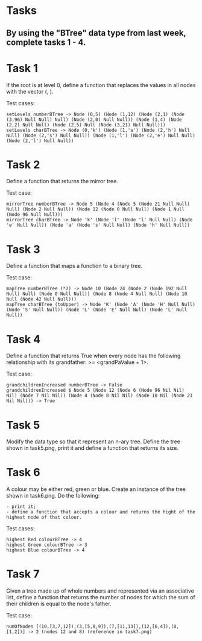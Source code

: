 # Tasks

## By using the "BTree" data type from last week, complete tasks 1 - 4.

# Task 1
If the root is at level 0, define a function that replaces the values in all nodes with the vector (<level>, <value>).

Test cases:

    setLevels numberBTree -> Node (0,5) (Node (1,12) (Node (2,1) (Node (3,96) Null Null) Null) (Node (2,0) Null Null)) (Node (1,4) (Node (2,2) Null Null) (Node (2,5) Null (Node (3,21) Null Null)))
    setLevels charBTree -> Node (0,'k') (Node (1,'a') (Node (2,'h') Null Null) (Node (2,'s') Null Null)) (Node (1,'l') (Node (2,'e') Null Null) (Node (2,'l') Null Null))

# Task 2
Define a function that returns the mirror tree.

Test case:

    mirrorTree numberBTree -> Node 5 (Node 4 (Node 5 (Node 21 Null Null) Null) (Node 2 Null Null)) (Node 12 (Node 0 Null Null) (Node 1 Null (Node 96 Null Null)))
    mirrorTree charBTree -> Node 'k' (Node 'l' (Node 'l' Null Null) (Node 'e' Null Null)) (Node 'a' (Node 's' Null Null) (Node 'h' Null Null))
    
# Task 3
Define a function that maps a function to a binary tree.

Test case:

    mapTree numberBTree (*2) -> Node 10 (Node 24 (Node 2 (Node 192 Null Null) Null) (Node 0 Null Null)) (Node 8 (Node 4 Null Null) (Node 10 Null (Node 42 Null Null)))
    mapTree charBTree (toUpper) -> Node 'K' (Node 'A' (Node 'H' Null Null) (Node 'S' Null Null)) (Node 'L' (Node 'E' Null Null) (Node 'L' Null Null))

# Task 4
Define a function that returns True when every node has the following relationship with its grandfather: <childValue> >= <grandPaValue + 1>.

Test case:

    grandchildrenIncreased numberBTree -> False
    grandchildrenIncreased $ Node 5 (Node 12 (Node 6 (Node 96 Nil Nil) Nil) (Node 7 Nil Nil)) (Node 4 (Node 8 Nil Nil) (Node 10 Nil (Node 21 Nil Nil))) -> True

# Task 5
Modify the data type so that it represent an n-ary tree. Define the tree shown in task5.png, print it and define a function that returns its size.

# Task 6
A colour may be either red, green or blue. Create an instance of the tree shown in task6.png. Do the following:

    - print it;
    - define a function that accepts a colour and returns the hight of the highest node of that colour.

Test cases:

    highest Red colourBTree -> 4
    highest Green colourBTree -> 3
    highest Blue colourBTree -> 4

# Task 7
Given a tree made up of whole numbers and represented via an associative list, define a function that returns the number of nodes for which the sum of their children is equal to the node's father.

Test case:

    numOfNodes [(10,[3,7,12]),(3,[5,8,9]),(7,[11,13]),(12,[6,4]),(8,[1,2])] -> 2 (nodes 12 and 8) (reference in task7.png)